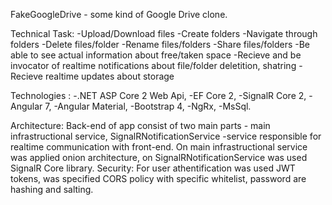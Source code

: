 FakeGoogleDrive - some kind of Google Drive clone.

Technical Task:
  -Upload/Download files
  -Create folders
  -Navigate through folders
  -Delete files/folder
  -Rename files/folders
  -Share files/folders
  -Be able to see actual information about free/taken space
  -Recieve and be invocator of realtime notifications about file/folder deletition, shatring
  -Recieve realtime updates about storage 
  
Technologies : 
  -.NET ASP Core 2 Web Api,
  -EF Core 2,
  -SignalR Core 2,
  -Angular 7,
  -Angular Material,
  -Bootstrap 4,
  -NgRx,
  -MsSql.
  
Architecture: 
  Back-end of app consist of two main parts - main infrastructional service, SignalRNotificationService -service responsible for realtime communication with front-end.
  On main infrastructional service was applied onion architecture, on SignalRNotificationService was used SignalR Core library.
Security:
  For user athentification was used JWT tokens, was specified CORS policy with specific whitelist, password are hashing and salting.
  
